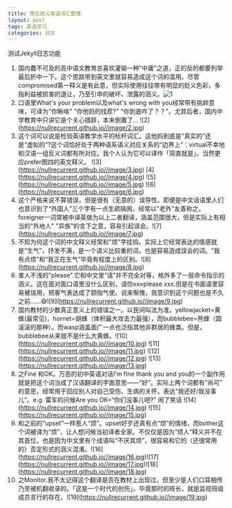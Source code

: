 ```yaml
---
title: 常见歧义英语词汇整理
layout: post
tags: 英语学习
categories: 日志
---
```

测试Jekyll日志功能
1. 国内蠢不可及的高中语文教育总喜欢灌输一种“中庸”之道，正的反的都要列举最后折中一下。这个思路带到英文里就容易造成这个词的滥用。尽管compromised第一释义是有此意，但实际使用往往带有明显的贬义色彩，多指利益被损害的退让，乃至引申的破坏、泄露的涵义。![1](https://nullrecurrent.github.io//image/1.jpg)
2. 口语里What's your problem以及what's wrong with you经常带有挑衅意味，可译为"你瞅啥" "你他妈的找茬?" "你到底咋了？？"。尤其后者，国内中学教育中只讲它是个关心措辞，本末倒置了… ![2]​​​​(https://nullrecurrent.github.io//image/2.jpg)
3. 这个词可以说是检验英语教学水平的标杆词汇。这他妈到底是"真实的"还是“虚拟的”?这个词恰好处于两种语系语义对应关系的“边界上”：virtual不幸地和汉语一组反义词都有所对应。我个人认为它可以译作「简直就是」。当然更应prefer图四的英文释义。 !​​​​[3]​​​​(https://nullrecurrent.github.io//image/3.jpg) [4]​​​​(https://nullrecurrent.github.io//image/4.jpg) ![5]​​​​(https://nullrecurrent.github.io//image/5.jpg) ![6]​​​​(https://nullrecurrent.github.io//image/6.jpg)
4. 这个严格来说不算错误，但是很有（无意的）误导性。即便是中文话语里人们也意识到了“外国人”三个字有一点生疏隔阂，经常以"老外"友善称之。foreigner一词常被中译英做为以上二者翻译，涵盖范围很大，但是实际上有相当的"外地人" "异族"的言下之意，容易引起误会。![7]​​​​(https://nullrecurrent.github.io//image/7.jpg)
5. 不知为何这个词的中文释义经常和"烦"字挂钩。实际上它经常表达的情感就是"生气"，抒发不满，是一个语义比较重的词，也是容易造成误会的词。“我有点烦”和“我正在生气”毕竟有程度上的区别。 ​​​​![8]​​​​(https://nullrecurrent.github.io//image/8.jpg)
6. 害人不浅的"please".它和中文里“请”并不完全对等，格外多了一层命令指示的涵义。这在面对面口语里没什么区别，请你xx≈please xxx.但是在书面语里容易被误用，把客气表达成了颐指气使。说来惭愧，我意识到这个问题也是不久之前……😅 ​​​​![9]​​​​(https://nullrecurrent.github.io//image/9.jpg)
7. 国内教材的少数真正意义上的错误之一。以民间叫法为准，yellowjacket=黄蜂(最常见)，hornet=胡蜂（体积最大攻击力最强），而bubblebee=熊蜂（圆滚滚的那种）。而wasp涵盖面广一点也泛指其他非群居的蜂类。但是，bubblebee从来就不是什么大黄蜂。 ​​​​![10]​​​​(https://nullrecurrent.github.io//image/10.jpg) ![11]​​​​(https://nullrecurrent.github.io//image/11.jpg) ![12]​​​​(https://nullrecurrent.github.io//image/12.jpg) ![13]​​​​(https://nullrecurrent.github.io//image/13.jpg)
8. 之Fine 和OK。万恶的初中英语对话I'm fine thank you and you的一个副作用就是把这个词当成了汉语翻译的字面意思——“好”。实际上两个词都有“尚可” 的意思，经常用于回应别人对自己受伤、生病的关怀，表达“我还好/我没事儿”。e.g. 雷军的问候Are you OK=“你们没事儿吧?” 闹了笑话  ![14]​​​​(https://nullrecurrent.github.io//image/14.jpg) ![15]​​​​(https://nullrecurrent.github.io//image/15.jpg)​​​​
9. 和之前的“upset”一样惹人“烦”。upset好歹还真有点“烦”的情绪，而bother这个词被译为“烦”，让人想问候当初译者全家。不仅仅是因为“烦人”释义并不在其首位，也是因为中文里有个成语叫“不厌其烦”，很容易和它的（还很常用的）否定形式的涵义混淆。![16]​​​​(https://nullrecurrent.github.io//image/16.jpg)​​​​ ![17]​​​​(https://nullrecurrent.github.io//image/17.jpg)​​​​ ![18]​​​​(https://nullrecurrent.github.io//image/18.jpg)​​​​
10. 之Monitor.我不太记得这个翻译是否在教材上出现过，但至少是人们口耳相传乃至被机翻收录的。「这是一个时代的创伤」。毕竟那时的班长，就是监视班级成员言行的存在。 ​​​​![19]​​​​(https://nullrecurrent.github.io//image/19.jpg)​​​​